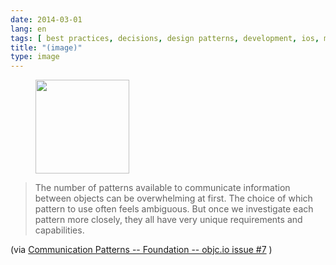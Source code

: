 ```yaml
---
date: 2014-03-01
lang: en
tags: [ best practices, decisions, design patterns, development, ios, mobile, objc, pros vs cons, tutorial ]
title: "(image)"
type: image
---
```


<figure>
<a
href="https://hugo.ferreira.cc/the-number-of-patterns-available-to-communicate/attachment/175/"
rel="attachment"><img
src="/wp-content/uploads/2014/03/tumblr_n1rt9bZOC01qz82meo1_1280-150x150.png"
width="150" height="150" /></a></figure>

>
> The number of patterns available to communicate information between
> objects can be overwhelming at first. The choice of which pattern to
> use often feels ambiguous. But once we investigate each pattern more
> closely, they all have very unique requirements and capabilities.

(via [Communication Patterns -- Foundation -- objc.io issue
#7](http://www.objc.io/issue-7/communication-patterns.html) )

